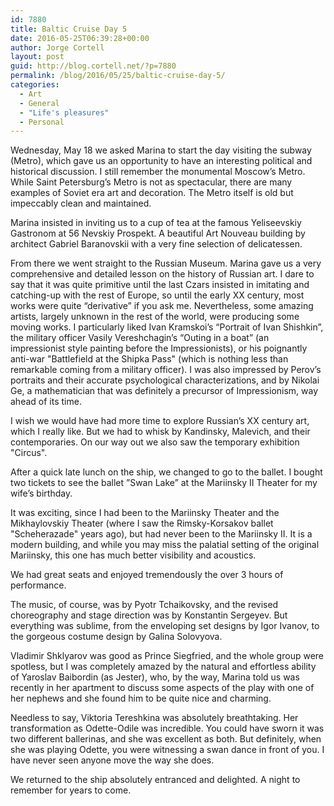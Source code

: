 ```yaml
---
id: 7880
title: Baltic Cruise Day 5
date: 2016-05-25T06:39:28+00:00
author: Jorge Cortell
layout: post
guid: http://blog.cortell.net/?p=7880
permalink: /blog/2016/05/25/baltic-cruise-day-5/
categories:
  - Art
  - General
  - "Life's pleasures"
  - Personal
---
```

Wednesday, May 18 we asked Marina to start the day visiting the subway (Metro), which gave us an opportunity to have an interesting political and historical discussion. I still remember the monumental Moscow’s Metro. While Saint Petersburg’s Metro is not as spectacular, there are many examples of Soviet era art and decoration. The Metro itself is old but impeccably clean and maintained.

Marina insisted in inviting us to a cup of tea at the famous Yeliseevskiy Gastronom at 56 Nevskiy Prospekt. A beautiful Art Nouveau building by architect Gabriel Baranovskii with a very fine selection of delicatessen.

From there we went straight to the Russian Museum. Marina gave us a very comprehensive and detailed lesson on the history of Russian art. I dare to say that it was quite primitive until the last Czars insisted in imitating and catching-up with the rest of Europe, so until the early XX century, most works were quite “derivative” if you ask me. Nevertheless, some amazing artists, largely unknown in the rest of the world, were producing some moving works. I particularly liked Ivan Kramskoi’s “Portrait of Ivan Shishkin”, the military officer Vasily Vereshchagin’s “Outing in a boat” (an impressionist style painting before the Impressionists), or his poignantly anti-war "Battlefield at the Shipka Pass" (which is nothing less than remarkable coming from a military officer). I was also impressed by Perov’s portraits and their accurate psychological characterizations, and by Nikolai Ge, a mathematician that was definitely a precursor of Impressionism, way ahead of its time.

I wish we would have had more time to explore Russian’s XX century art, which I really like. But we had to whisk by Kandinsky, Malevich, and their contemporaries. On our way out we also saw the temporary exhibition "Circus".

After a quick late lunch on the ship, we changed to go to the ballet. I bought two tickets to see the ballet ”Swan Lake” at the Mariinsky II Theater for my wife’s birthday.

It was exciting, since I had been to the Mariinsky Theater and the Mikhaylovskiy Theater (where I saw the Rimsky-Korsakov ballet "Scheherazade" years ago), but had never been to the Mariinsky II. It is a modern building, and while you may miss the palatial setting of the original Mariinsky, this one has much better visibility and acoustics.

We had great seats and enjoyed tremendously the over 3 hours of performance.

The music, of course, was by Pyotr Tchaikovsky, and the revised choreography and stage direction was by Konstantin Sergeyev. But everything was sublime, from the enveloping set designs by Igor Ivanov, to the gorgeous costume design by Galina Solovyova.

Vladimir Shklyarov was good as Prince Siegfried, and the whole group were spotless, but I was completely amazed by the natural and effortless ability of Yaroslav Baibordin (as Jester), who, by the way, Marina told us was recently in her apartment to discuss some aspects of the play with one of her nephews and she found him to be quite nice and charming.

Needless to say, Viktoria Tereshkina was absolutely breathtaking. Her transformation as Odette-Odile was incredible. You could have sworn it was two different ballerinas, and she was excellent as both. But definitely, when she was playing Odette, you were witnessing a swan dance in front of you. I have never seen anyone move the way she does.

We returned to the ship absolutely entranced and delighted. A night to remember for years to come.
